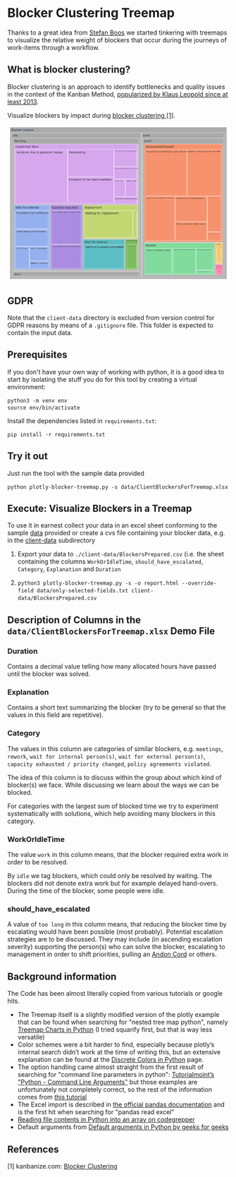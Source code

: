 # Blocker Clustering Treemap

Thanks to a great idea from [Stefan Boos](https://boos.systems) we started tinkering with treemaps to visualize the relative weight of blockers that occur during the journeys of work-items through a workflow. 

## What is blocker clustering?

Blocker clustering is an approach to identify bottlenecks and quality issues in the context of the Kanban Method, [popularized by Klaus Leopold since at least 2013](https://www.slideshare.net/klausleopold/blocker-clustering-lkce14).

Visualize blockers by impact during [blocker clustering \[1\]](#ref-1).

![Screenshot](doc/screenshot.png)

## GDPR

Note that the `client-data` directory is excluded from version control for GDPR reasons by means of a `.gitignore` file. This folder is expected to contain the input data.

## Prerequisites

If you don't have your own way of working with python, it is a good idea to start by isolating the stuff you do for this tool by creating a virtual environment:

```shell
python3 -m venv env
source env/bin/activate
```

Install the dependencies listed in `requirements.txt`:

```shell
pip install -r requirements.txt
```

## Try it out

Just run the tool with the sample data provided

```shell
python plotly-blocker-treemap.py -s data/ClientBlockersForTreemap.xlsx
```

## Execute: Visualize Blockers in a Treemap

To use it in earnest collect your data in an excel sheet conforming to the sample [data](data) provided or create a cvs file containing your blocker data, e.g. in the [client-data](client-data) subdirectory

1. Export your data to `./client-data/BlockersPrepared.csv` (i.e. the sheet containing the columns `WorkOrIdleTime`, `should_have_escalated`, `Category`, `Explanation` and `Duration`

1. `python3 plotly-blocker-treemap.py -s -o report.html --override-field data/only-selected-fields.txt client-data/BlockersPrepared.csv`

## Description of Columns in the `data/ClientBlockersForTreemap.xlsx` Demo File

### Duration

Contains a decimal value telling how many allocated hours have passed until the blocker was solved.

### Explanation

Contains a short text summarizing the blocker (try to be general so that the values in this field are repetitive).

### Category

The values in this column are categories of similar blockers, e.g. `meetings`, `rework`, `wait for internal person(s)`, `wait for external person(s)`, `capacity exhausted / priority changed`, `policy agreements violated`.

The idea of this column is to discuss within the group about which kind of blocker(s) we face. While discussing we learn about the ways we can be blocked.

For categories with the largest sum of blocked time we try to experiment systematically with solutions, which help avoiding many blockers in this category.

### WorkOrIdleTime

The value `work` in this column means, that the blocker required extra work in order to be resolved.

By `idle` we tag blockers, which could only be resolved by waiting. The blockers did not denote extra work but for example delayed hand-overs. During the time of the blocker, some people were idle.

### should_have_escalated

A value of `too long` in this column means, that reducing the blocker time by escalating would have been possible (most probably). Potential escalation strategies are to be discussed. They may include (in ascending escalation severity) supporting the person(s) who can solve the blocker, escalating to management in order to shift priorities, pulling an [Andon Cord](https://thinkinsights.net/strategy/andon-cord/) or others.

## Background information

The Code has been almost literally copied from various tutorials or google hits.

* The Treemap itself is a slightly modified version of the plotly example that can be found when searching for "nested tree map python", namely [Treemap Charts in Python](https://plotly.com/python/treemaps/) (I tried squarify first, but that is way less versatile)
* Color schemes were a bit harder to find, especially because plotly’s internal search didn’t work at the time of writing this, but an extensive explanation can be found at the [Discrete Colors in Python](https://plotly.com/python/discrete-color/) page.
* The option handling came almost straight from the first result of searching for "command line parameters in python": [Tutorialmoint’s "Python - Command Line Arguments"](https://www.tutorialspoint.com/python/python_command_line_arguments.htm) but those examples are unfortunately not completely correct, so the rest of the information comes from [this tutorial](https://bip.weizmann.ac.il/course/python/PyMOTW/PyMOTW/docs/getopt/index.html)
* The Excel import is described in [the official pandas documentation](https://pandas.pydata.org/docs/reference/api/pandas.read_excel.html) and is the first hit when searching for "pandas read excel"
* [Reading file contents in Python into an array on codegrepper](https://www.codegrepper.com/code-examples/python/how+to+convert+text+file+to+array+in+python)
* Default arguments from [Default arguments in Python by geeks for geeks](https://www.geeksforgeeks.org/default-arguments-in-python/)

## References

<a name="ref-1">[1]</a> kanbanize.com: [Blocker Clustering](https://kanbanize.com/kanban-resources/kanban-analytics/block-clustering)
